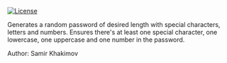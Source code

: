 
[![License](http://img.shields.io/:license-mit-blue.svg?style=flat-square)](http://badges.mit-license.org)

Generates a random password of desired length with special characters,
letters and numbers.  Ensures there's at least one special character,
one lowercase, one uppercase and one number in the password.

Author: Samir Khakimov
